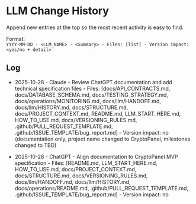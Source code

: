 # LLM Change History

Append new entries at the top so the most recent activity is easy to find.

Format:  
`YYYY-MM-DD - <LLM_NAME> - <Summary> - Files: [list] - Version impact: <yes/no + detail>`

## Log

- 2025-10-28 - Claude - Review ChatGPT documentation and add technical specification files - Files: [docs/API_CONTRACTS.md, docs/DATABASE_SCHEMA.md, docs/TESTING_STRATEGY.md, docs/operations/MONITORING.md, docs/llm/HANDOFF.md, docs/llm/HISTORY.md, docs/STRUCTURE.md, docs/PROJECT_CONTEXT.md, README.md, LLM_START_HERE.md, HOW_TO_USE.md, docs/VERSIONING_RULES.md, .github/PULL_REQUEST_TEMPLATE.md, .github/ISSUE_TEMPLATE/bug_report.md] - Version impact: no (documentation only, project name changed to CryptoPanel, milestones changed to TBD)

- 2025-10-28 - ChatGPT - Align documentation to CryptoPanel MVP specification - Files: [README.md, LLM_START_HERE.md, HOW_TO_USE.md, docs/PROJECT_CONTEXT.md, docs/STRUCTURE.md, docs/VERSIONING_RULES.md, docs/llm/HANDOFF.md, docs/llm/HISTORY.md, docs/operations/README.md, .github/PULL_REQUEST_TEMPLATE.md, .github/ISSUE_TEMPLATE/bug_report.md] - Version impact: no
